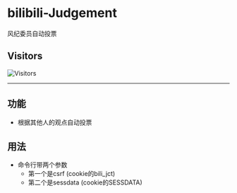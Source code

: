 # bilibili-Judgement

风纪委员自动投票

## Visitors

![Visitors](https://count.getloli.com/get/@RimuruChan-bilibiliJudgement?theme=rule34)
___

## 功能

- 根据其他人的观点自动投票

## 用法

- 命令行带两个参数
    - 第一个是csrf (cookie的bili_jct)
    - 第二个是sessdata (cookie的SESSDATA)